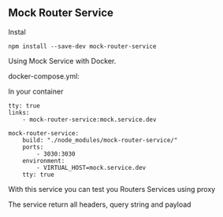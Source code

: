## Mock Router Service ##

Instal
```
npm install --save-dev mock-router-service
```

Using Mock Service with Docker.

docker-compose.yml:

In your container

```
tty: true
links:
    - mock-router-service:mock.service.dev
```

```
mock-router-service:
    build: "./node_modules/mock-router-service/"
    ports:
        - 3030:3030
    environment:
        - VIRTUAL_HOST=mock.service.dev
    tty: true
```

With this service you can test you Routers Services using proxy

The service return all headers, query string and payload
